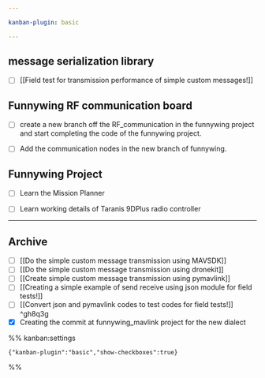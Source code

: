 ```yaml
---

kanban-plugin: basic

---
```


## message serialization library

- [ ] [[Field test for transmission performance of simple custom messages!]]


## Funnywing RF communication board

- [ ] create a new branch off the RF_communication in the funnywing project and start completing the code of the funnywing project.
- [ ] Add the communication nodes in the new branch of funnywing.


## Funnywing Project

- [ ] Learn the Mission Planner
- [ ] Learn working details of Taranis 9DPlus radio controller


***

## Archive

- [ ] [[Do the simple custom message transmission using MAVSDK]]
- [ ] [[Do the simple custom message transmission using dronekit]]
- [ ] [[Create simple custom message transmission using pymavlink]]
- [ ] [[Creating a simple example of send receive using json module for field tests!]]
- [ ] [[Convert json and pymavlink codes to test codes for field tests!]] ^gh8q3g
- [x] Creating the commit at funnywing_mavlink project for the new dialect

%% kanban:settings
```
{"kanban-plugin":"basic","show-checkboxes":true}
```
%%